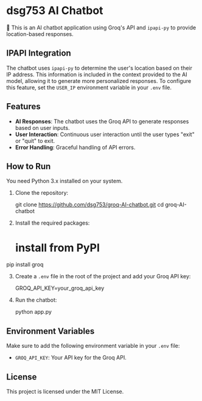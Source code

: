# dsg753 AI Chatbot

🤖 This is an AI chatbot application using Groq's API and `ipapi-py` to provide location-based responses.

## IPAPI Integration

The chatbot uses `ipapi-py` to determine the user's location based on their IP address. This information is included in the context provided to the AI model, allowing it to generate more personalized responses. To configure this feature, set the `USER_IP` environment variable in your `.env` file.


## Features

- **AI Responses**: The chatbot uses the Groq API to generate responses based on user inputs.
- **User Interaction**: Continuous user interaction until the user types "exit" or "quit" to exit.
- **Error Handling**: Graceful handling of API errors.



## How to Run

You need Python 3.x installed on your system.

1. Clone the repository:
    
    git clone https://github.com/dsg753/groq-AI-chatbot.git
    cd groq-AI-chatbot
    

2. Install the required packages:
    # install from PyPI
pip install groq

3. Create a `.env` file in the root of the project and add your Groq API key:
    
    GROQ_API_KEY=your_groq_api_key
    

4. Run the chatbot:
    
    python app.py
    

## Environment Variables

Make sure to add the following environment variable in your `.env` file:
- `GROQ_API_KEY`: Your API key for the Groq API.

## License

This project is licensed under the MIT License.
